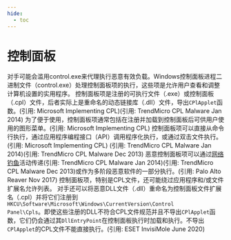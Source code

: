 ```yaml
---
hide:
  - toc
---
```


# 控制面板

对手可能会滥用control.exe来代理执行恶意有效负载。Windows控制面板进程二进制文件（control.exe）处理控制面板项的执行，这些项是允许用户查看和调整计算机设置的实用程序。  控制面板项是注册的可执行文件（.exe）或控制面板（.cpl）文件，后者实际上是重命名的动态链接库（.dll）文件，导出<code>CPlApplet</code>函数。(引用: Microsoft Implementing CPL)(引用: TrendMicro CPL Malware Jan 2014) 为了便于使用，控制面板项通常包括在注册并加载到控制面板后可供用户使用的图形菜单。(引用: Microsoft Implementing CPL) 控制面板项可以直接从命令行执行，通过应用程序编程接口（API）调用程序化执行，或通过双击文件执行。(引用: Microsoft Implementing CPL) (引用: TrendMicro CPL Malware Jan 2014)(引用: TrendMicro CPL Malware Dec 2013)  恶意控制面板项可以通过[网络钓鱼](https://attack.mitre.org/techniques/T1566)活动传递(引用: TrendMicro CPL Malware Jan 2014)(引用: TrendMicro CPL Malware Dec 2013)或作为多阶段恶意软件的一部分执行。(引用: Palo Alto Reaver Nov 2017) 控制面板项，特别是CPL文件，还可能绕过应用程序和/或文件扩展名允许列表。  对手还可以将恶意DLL文件（.dll）重命名为控制面板文件扩展名（.cpl）并将它们注册到<code>HKCU\Software\Microsoft\Windows\CurrentVersion\Control Panel\Cpls</code>。即使这些注册的DLL不符合CPL文件规范并且不导出<code>CPlApplet</code>函数，它们仍会通过其<code>DllEntryPoint</code>在控制面板执行时加载和执行。不导出<code>CPlApplet</code>的CPL文件不能直接执行。(引用: ESET InvisiMole June 2020)
